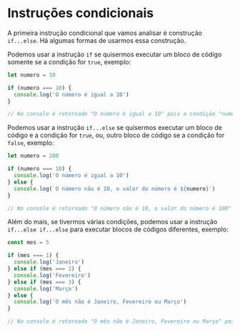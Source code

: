 # Instruções condicionais

A primeira instrução condicional que vamos analisar é construção  `if...else`. Há algumas formas de usarmos essa construção.

Podemos usar a instrução `if` se quisermos executar um bloco de código somente se a condição for `true`, exemplo:

```js
let numero = 10

if (numero === 10) {
  console.log('O número é igual a 10')
}

// No console é retornado "O número é igual a 10" pois a condição "numero === 10" é verdadeira
```

Podemos usar a instrução `if...else` se quisermos executar um bloco de código e a condição for `true`, ou, outro bloco de código se a condição for `false`, exemplo:

```js
let numero = 100

if (numero === 10) {
  console.log('O número é igual a 10')
} else {
  console.log(`O número não é 10, o valor do número é ${numero}`)
}

// No console é retornado "O número não é 10, o valor do número é 100" pois a condição "numero === 10" é falsa, dessa forma, o programa entra no bloco "else".
```

Além do mais, se tivermos várias condições, podemos usar a instrução `if...else if...else` para executar blocos de códigos diferentes, exemplo:

```js
const mes = 5

if (mes === 1) {
  console.log('Janeiro')
} else if (mes === 2) {
  console.log('Fevereiro')
} else if (mes === 3) {
  console.log('Março')
} else {
  console.log('O mês não é Janeiro, Fevereiro ou Março')
}

// No console é retornado "O mês não é Janeiro, Fevereiro ou Março" pois a variável "mes" teve o seu valor atribuido em "5" não atendendo nenhuma das condições, dessa forma, o programa entra no bloco "else".
```
